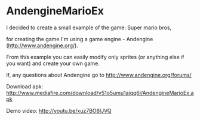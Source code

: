 AndengineMarioEx
================

I decided to create a small example of the game: Super mario bros,

for creating the game I'm using a game engine - Andengine (http://www.andengine.org/).

From this example you can easily modify only sprites (or anything else if you want) and create your own game.

If, any questions about Andengine go to http://www.andengine.org/forums/



Download apk: http://www.mediafire.com/download/v51o5umu1aiqq6i/AndengineMarioEx.apk


Demo video:
http://youtu.be/xuz7BO8lJVQ
